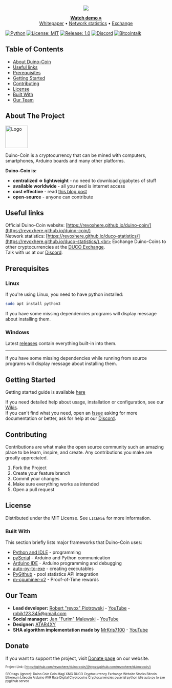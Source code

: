 <!--
*** Official Duino Coin README.md
*** copyright by revox, 2019-2020
*** Thanks to othneildrew for providing nice template! :)
-->

<!-- LOGO -->
<br />
<p align="center">
  <a href="https://revoxhere.github.io/duino-coin/">
    <img src="https://i.imgur.com/0UJK85H.png">
  </a>

  <p align="center"> 
    <a href="https://www.youtube.com/watch?v=9yHtVmlm4oI"><strong>Watch demo »</strong></a>
    <br>
    <a href="https://revoxhere.github.io/duino-coin/whitepaper.pdf">Whitepaper</a>
    •
    <a href="https://revoxhere.github.io/duco-statistics/">Network statistics</a>
    •
    <a href="https://revoxhere.github.io/duco-exchange/">Exchange</a>
    <br>
  </p>
</p>

[![Python](https://img.shields.io/badge/Python-3-green.svg?style=flat&logo=python)](https://github.com/revoxhere/duino-coin/search?l=py)
[![License: MIT](https://img.shields.io/badge/License-MIT-important.svg?style=flat)](https://opensource.org/licenses/MIT)
[![Release: 1.0](https://img.shields.io/badge/Release-1.0-critical.svg?style=flat)](https://github.com/revoxhere/duino-coin/releases/tag/1.0)
[![Discord](https://img.shields.io/discord/677615191793467402.svg?color=Blue&label=Discord&logo=Discord?style=flat)](https://discord.gg/KyADZT3)
[![Bitcointalk](https://img.shields.io/badge/Bitcointalk-Duino_Coin-gold.svg?style=flat)](https://bitcointalk.org/index.php?topic=5197656.msg52942015#msg52942015)

<!-- TABLE OF CONTENTS -->
## Table of Contents

* [About Duino-Coin](#about-the-project)
* [Useful links](#useful-links)
* [Prerequisites](#prerequisites)
* [Getting Started](#getting-started)
* [Contributing](#contributing)
* [License](#license)
* [Built With](#built-with)
* [Our Team](#our-team)


<!-- ABOUT THE PROJECT -->
## About The Project

 <a href="https://revoxhere.github.io/duino-coin/">
  <img src="https://github.com/revoxhere/duino-coin/blob/master/Resources/duco.png?raw=true" alt="Logo" width="70">
 </a>

  Duino-Coin is a cryptocurrency that can be mined with computers, smartphones, Arduino boards and many other platforms.<br>

**Duino-Coin is:**
* **centralized ⇒ lightweight** - no need to download gigabytes of stuff
* **available worldwide** - all you need is internet access
* **cost effective** - read [this blog post](https://revoxhere.github.io/duino-coin/blog#1102019-why-its-the-best-time-to-mine-duino-coins)
* **open-source** - anyone can contribute

## Useful links

Official Duino-Coin website: [https://revoxhere.github.io/duino-coin/](https://revoxhere.github.io/duino-coin/)<br>
Network statistics: [https://revoxhere.github.io/duco-statistics/](https://revoxhere.github.io/duco-statistics/).<br>
Exchange Duino-Coins to other cryptocurrencies at the [DUCO Exchange](https://revoxhere.github.io/duco-exchange/). <br>
Talk with us at our [Discord](https://discord.gg/XJpT3UQ). <br>

## Prerequisites

### Linux
If you're using Linux, you need to have python installed:
```bash
sudo apt install python3
```
If you have some missing dependencies programs will display message about installing them.

### Windows
Latest [releases](https://github.com/revoxhere/duino-coin/releases) contain everything built-in into them.

***

If you have some missing dependencies while running from source programs will display message about installing them.

## Getting Started

Getting started guide is available [here](https://revoxhere.github.io/duino-coin/getting-started)

If you need detailed help about usage, installation or configuration, see our [Wikis](https://github.com/revoxhere/duino-coin/wiki). <br>
If you can't find what you need, open an [Issue](https://github.com/revoxhere/duino-coin/issues) asking for more documentation or better, ask for help at our [Discord](https://discord.gg/XJpT3UQ).

<!-- CONTRIBUTING -->
## Contributing

Contributions are what make the open source community such an amazing place to be learn, inspire, and create. 
Any contributions you make are greatly appreciated.

1. Fork the Project
2. Create your feature branch
3. Commit your changes
5. Make sure everything works as intended
6. Open a pull request

<!-- LICENSE -->
## License

Distributed under the MIT License. See `LICENSE` for more information.

### Built With
This section briefly lists major frameworks that Duino-Coin uses:
* [Python and IDLE](https://www.python.org) - programming
* [pySerial](https://pythonhosted.org/pyserial/) - Arduino and Python communication
* [Arduino IDE](https://www.arduino.cc) - Arduino programming and debugging
* [auto-py-to-exe](https://pypi.org/project/auto-py-to-exe/) - creating executables
* [PyGithub](https://github.com/PyGithub/PyGithub) - pool statistics API integration
* [m-cpuminer-v2](https://github.com/m-pays/m-cpuminer-v2/) - Proof-of-Time rewards

<!-- AUTHORS -->
## Our Team

* **Lead developer:** [Robert "revox" Piotrowski](https://github.com/revoxhere/) - [YouTube](https://youtube.com/c/reVox96) - robik123.345@gmail.com
* **Social manager:** [Jan "Furim" Malewski](https://github.com/Furim) - [YouTube](https://www.youtube.com/channel/UCKxFuOCalYxlQoS7R6zilRQ)
* **Designer:** [ATAR4XY](https://www.youtube.com/channel/UC-gf5ejhDuAc_LMxvugPXbg)
* **SHA algorithm implementation made by** [MrKris7100](https://github.com/MrKris7100) - [YouTube](https://www.youtube.com/user/MrKris7100) 

<!-- DONATIONS -->
## Donate

If you want to support the project, visit [Donate page](https://revoxhere.github.io/duino-coin/donate) on our website.

<sup><sub>Project Link: [https://github.com/revoxhere/duino-coin/](https://github.com/revoxhere/duino-coin/) <br> <br> SEO tags (ignore): Duino Coin Coin Magi XMG DUCO Cryptocurrency Exchange Website Stocks Bitcoin Ethereum Litecoin Arduino AVR Rate Digital Cryptocoins Cryptocurrencies pyserial python idle auto py to exe pygithub serveo
